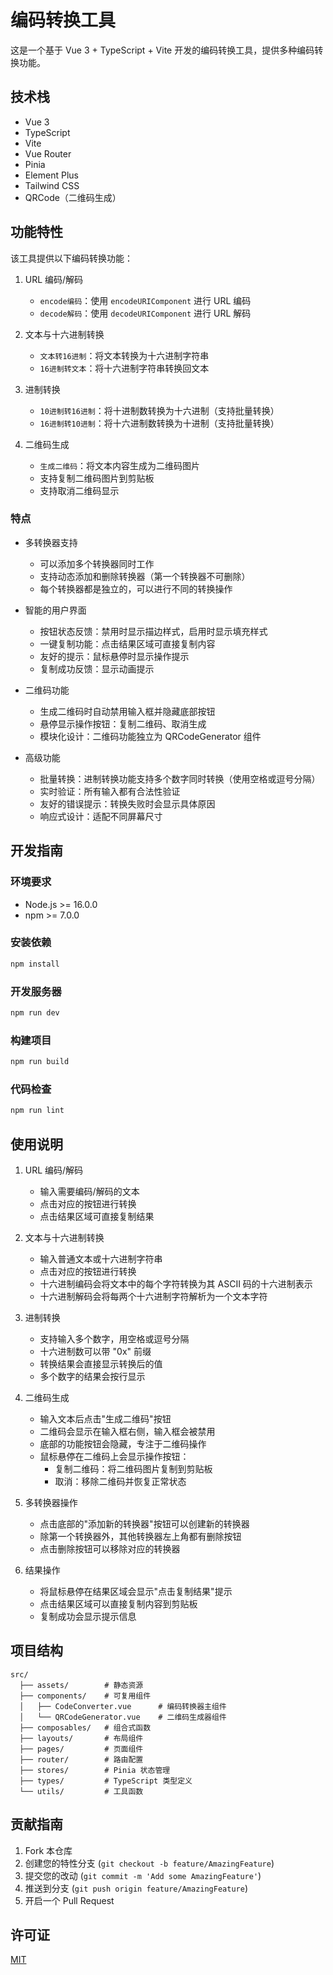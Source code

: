 # 编码转换工具

这是一个基于 Vue 3 + TypeScript + Vite 开发的编码转换工具，提供多种编码转换功能。

## 技术栈

- Vue 3
- TypeScript
- Vite
- Vue Router
- Pinia
- Element Plus
- Tailwind CSS
- QRCode（二维码生成）

## 功能特性

该工具提供以下编码转换功能：

1. URL 编码/解码
   - `encode编码`：使用 `encodeURIComponent` 进行 URL 编码
   - `decode解码`：使用 `decodeURIComponent` 进行 URL 解码

2. 文本与十六进制转换
   - `文本转16进制`：将文本转换为十六进制字符串
   - `16进制转文本`：将十六进制字符串转换回文本

3. 进制转换
   - `10进制转16进制`：将十进制数转换为十六进制（支持批量转换）
   - `16进制转10进制`：将十六进制数转换为十进制（支持批量转换）

4. 二维码生成
   - `生成二维码`：将文本内容生成为二维码图片
   - 支持复制二维码图片到剪贴板
   - 支持取消二维码显示

### 特点

- 多转换器支持
  - 可以添加多个转换器同时工作
  - 支持动态添加和删除转换器（第一个转换器不可删除）
  - 每个转换器都是独立的，可以进行不同的转换操作

- 智能的用户界面
  - 按钮状态反馈：禁用时显示描边样式，启用时显示填充样式
  - 一键复制功能：点击结果区域可直接复制内容
  - 友好的提示：鼠标悬停时显示操作提示
  - 复制成功反馈：显示动画提示

- 二维码功能
  - 生成二维码时自动禁用输入框并隐藏底部按钮
  - 悬停显示操作按钮：复制二维码、取消生成
  - 模块化设计：二维码功能独立为 QRCodeGenerator 组件

- 高级功能
  - 批量转换：进制转换功能支持多个数字同时转换（使用空格或逗号分隔）
  - 实时验证：所有输入都有合法性验证
  - 友好的错误提示：转换失败时会显示具体原因
  - 响应式设计：适配不同屏幕尺寸

## 开发指南

### 环境要求

- Node.js >= 16.0.0
- npm >= 7.0.0

### 安装依赖

```bash
npm install
```

### 开发服务器

```bash
npm run dev
```

### 构建项目

```bash
npm run build
```

### 代码检查

```bash
npm run lint
```

## 使用说明

1. URL 编码/解码
   - 输入需要编码/解码的文本
   - 点击对应的按钮进行转换
   - 点击结果区域可直接复制结果

2. 文本与十六进制转换
   - 输入普通文本或十六进制字符串
   - 点击对应的按钮进行转换
   - 十六进制编码会将文本中的每个字符转换为其 ASCII 码的十六进制表示
   - 十六进制解码会将每两个十六进制字符解析为一个文本字符

3. 进制转换
   - 支持输入多个数字，用空格或逗号分隔
   - 十六进制数可以带 "0x" 前缀
   - 转换结果会直接显示转换后的值
   - 多个数字的结果会按行显示

4. 二维码生成
   - 输入文本后点击"生成二维码"按钮
   - 二维码会显示在输入框右侧，输入框会被禁用
   - 底部的功能按钮会隐藏，专注于二维码操作
   - 鼠标悬停在二维码上会显示操作按钮：
     - 复制二维码：将二维码图片复制到剪贴板
     - 取消：移除二维码并恢复正常状态

5. 多转换器操作
   - 点击底部的"添加新的转换器"按钮可以创建新的转换器
   - 除第一个转换器外，其他转换器左上角都有删除按钮
   - 点击删除按钮可以移除对应的转换器

6. 结果操作
   - 将鼠标悬停在结果区域会显示"点击复制结果"提示
   - 点击结果区域可以直接复制内容到剪贴板
   - 复制成功会显示提示信息

## 项目结构

```
src/
  ├── assets/        # 静态资源
  ├── components/    # 可复用组件
  │   ├── CodeConverter.vue      # 编码转换器主组件
  │   └── QRCodeGenerator.vue    # 二维码生成器组件
  ├── composables/   # 组合式函数
  ├── layouts/       # 布局组件
  ├── pages/         # 页面组件
  ├── router/        # 路由配置
  ├── stores/        # Pinia 状态管理
  ├── types/         # TypeScript 类型定义
  └── utils/         # 工具函数
```

## 贡献指南

1. Fork 本仓库
2. 创建您的特性分支 (`git checkout -b feature/AmazingFeature`)
3. 提交您的改动 (`git commit -m 'Add some AmazingFeature'`)
4. 推送到分支 (`git push origin feature/AmazingFeature`)
5. 开启一个 Pull Request

## 许可证

[MIT](LICENSE)